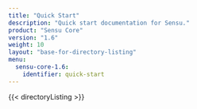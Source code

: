 ```yaml
---
title: "Quick Start"
description: "Quick start documentation for Sensu."
product: "Sensu Core"
version: "1.6"
weight: 10
layout: "base-for-directory-listing"
menu:
  sensu-core-1.6:
    identifier: quick-start
---
```


{{< directoryListing >}}
